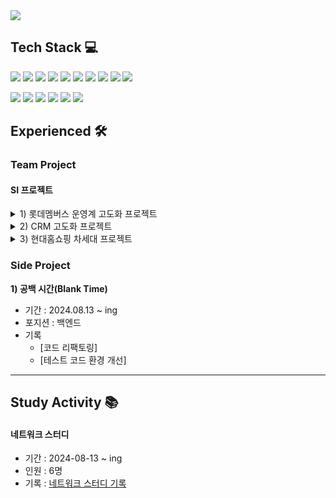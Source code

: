 <img src="https://capsule-render.vercel.app/api?type=venom&![header](https://capsule-render.vercel.app/api?color=gradient&customColorList=0,2,3)&height=150&width=300&section=header&text=SilberBullet%20Github&fontSize=90&fontColor=000000" />


</br>

## Tech Stack 💻
<p align="left">
  <img src="https://img.shields.io/badge/Java-ED8B00?style=flat-square&logo=java&logoColor=white"/>
  <img src="https://img.shields.io/badge/Spring%20Boot-6DB33F?style=flat-square&logo=spring-boot&logoColor=white"/>
  <img src="https://img.shields.io/badge/Spring%20Security-6DB33F?style=flat-square&logo=spring-security&logoColor=white"/>
  <img src="https://img.shields.io/badge/Redis-DC382D?style=flat-square&logo=redis&logoColor=white"/>
  <img src="https://img.shields.io/badge/Apache%20Kafka-231F20?style=flat-square&logo=apache-kafka&logoColor=white"/>
  <img src="https://img.shields.io/badge/Oracle-F80000?style=flat-square&logo=oracle&logoColor=white"/>
  <img src="https://img.shields.io/badge/MySQL-4479A1?style=flat-square&logo=mysql&logoColor=white"/>
  <img src="https://img.shields.io/badge/JPA-6DB33F?style=flat-square&logo=jpa&logoColor=white"/>
  <img src="https://img.shields.io/badge/MyBatis-000000?style=flat-square&logo=MyBatis&logoColor=white"/>
  <img src="https://img.shields.io/badge/Docker-2496ED?style=flat-square&logo=docker&logoColor=white"/>
</p>

<p align="left">
  <img src="https://img.shields.io/badge/Git-F05032?style=flat-square&logo=git&logoColor=white"/>
  <img src="https://img.shields.io/badge/GitHub-181717?style=flat-square&logo=github&logoColor=white"/>
  <img src="https://img.shields.io/badge/GitLab-FC6D26?style=flat-square&logo=gitlab&logoColor=white"/>
  <img src="https://img.shields.io/badge/Jira-0052CC?style=flat-square&logo=jira&logoColor=white"/>
  <img src="https://img.shields.io/badge/Confluence-172B4D?style=flat-square&logo=confluence&logoColor=white"/>
  <img src="https://img.shields.io/badge/Slack-4A154B?style=flat-square&logo=slack&logoColor=white"/>
</p>

## Experienced 🛠️

### Team Project

#### SI 프로젝트
<details>
    <summary>1) 롯데멤버스 운영계 고도화 프로젝트</summary>
    <ul>
        <li>기간: 2024.08 ~ 진행 중</li>
        <li>담당업무: 정산</li>
        <li>기록: </li>
    </ul>
</details>

<details>
    <summary>2) CRM 고도화 프로젝트</summary>
    <ul>
        <li>기간: 2024.01 ~ 2024.07</li>
        <li>담당업무: 공통 (프레임워크, DevOps 구축)</li>
        <li>기록:
            <ul>
                <li><a href="https://github.com/silberbullet/jwt-redis-ip-protection-backend">JWT에 Client IP 응용한 필터 구현</a></li>
                <li><a href="https://github.com/silberbullet/gitlab-runner-with-docker-troubleshooting">Devops 트러블슈팅</a></li>
                <li><a href="https://github.com/silberbullet/menu-history-vue-framework">커스텀 KeepAlive 응용 메뉴 히스토리</a></li>
            </ul>
        </li>
    </ul>
</details>

<details>
    <summary>3) 현대홈쇼핑 차세대 프로젝트</summary>
    <ul>
        <li>기간: 2022.05 ~ 2023.12</li>
        <li>담당업무: 상품</li>
        <li>기록:
            <ul>
                <li><a href="https://github.com/silberbullet/add-history-to-table-api">단일 내역 테이블 이력성 가지기</a></li>
            </ul>
        </li>
    </ul>
</details>

### Side Project
**1) 공백 시간(Blank Time)**
 - 기간 : 2024.08.13 ~ ing
 - 포지션 : 백엔드
 - 기록
     - [코드 리팩토링]
     - [테스트 코드 환경 개선]

---

## Study Activity 📚

#### 네트워크 스터디
 - 기간 : 2024-08-13 ~ ing
 - 인원 : 6명
 - 기록 : [네트워크 스터디 기록](https://github.com/silberbullet/network-study-diary)
